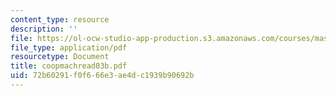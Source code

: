 ```yaml
---
content_type: resource
description: ''
file: https://ol-ocw-studio-app-production.s3.amazonaws.com/courses/mas-965-special-topics-in-media-technology-cooperative-machines-fall-2003/72b60291f0f666e3ae4dc1939b90692b_coopmachread03b.pdf
file_type: application/pdf
resourcetype: Document
title: coopmachread03b.pdf
uid: 72b60291-f0f6-66e3-ae4d-c1939b90692b
---
```

